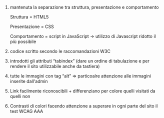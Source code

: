 1. mantenuta la separazione tra struttura, presentazione e comportamento

   Struttura = HTML5

   Presentazione = CSS 

   Comportamento = script in JavaScript -> utilizzo di Javascript ridotto il più possibile

2. codice scritto secondo le raccomandazioni W3C 

3. introdotti gli attributi “tabindex” (dare un ordine di tabulazione e per rendere il sito utilizzabile anche da tastiera)

4. tutte le immagini con tag “alt” => particoalre attenzione alle immagini inserite dall'admin

5. Link facilmente riconoscibili + differenziano per colore quelli visitati da quelli non

6. Contrasti di colori facendo attenzione a superare in ogni parte del sito il test WCAG AAA
